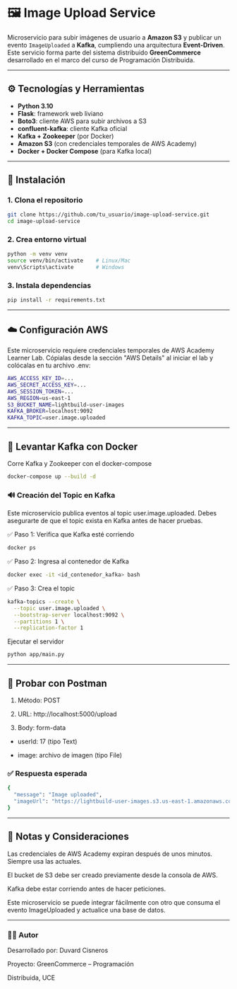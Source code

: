 # 🖼️ Image Upload Service

Microservicio para subir imágenes de usuario a **Amazon S3** y publicar un evento `ImageUploaded` a **Kafka**, cumpliendo una arquitectura **Event-Driven**. Este servicio forma parte del sistema distribuido **GreenCommerce** desarrollado en el marco del curso de Programación Distribuida.

---

## ⚙️ Tecnologías y Herramientas

- **Python 3.10**
- **Flask**: framework web liviano
- **Boto3**: cliente AWS para subir archivos a S3
- **confluent-kafka**: cliente Kafka oficial
- **Kafka + Zookeeper** (por Docker)
- **Amazon S3** (con credenciales temporales de AWS Academy)
- **Docker + Docker Compose** (para Kafka local)

---


## 🔧 Instalación

### 1. Clona el repositorio

```bash
git clone https://github.com/tu_usuario/image-upload-service.git
cd image-upload-service
```

### 2. Crea entorno virtual

```bash
python -m venv venv
source venv/bin/activate    # Linux/Mac
venv\Scripts\activate       # Windows
```

### 3. Instala dependencias

```bash
pip install -r requirements.txt
```

---

## ☁️ Configuración AWS
Este microservicio requiere credenciales temporales de AWS Academy Learner Lab. Cópialas desde la sección "AWS Details" al iniciar el lab y colócalas en tu archivo .env:

```bash
AWS_ACCESS_KEY_ID=...
AWS_SECRET_ACCESS_KEY=...
AWS_SESSION_TOKEN=...
AWS_REGION=us-east-1
S3_BUCKET_NAME=lightbuild-user-images
KAFKA_BROKER=localhost:9092
KAFKA_TOPIC=user.image.uploaded
```

---
## 🐳 Levantar Kafka con Docker

Corre Kafka y Zookeeper con el docker-compose

```bash
docker-compose up --build -d

```

### 🔊 Creación del Topic en Kafka

Este microservicio publica eventos al topic user.image.uploaded. Debes asegurarte de que el topic exista en Kafka antes de hacer pruebas.

✅ Paso 1: Verifica que Kafka esté corriendo

```bash
docker ps

```

✅ Paso 2: Ingresa al contenedor de Kafka

```bash
docker exec -it <id_contenedor_kafka> bash

```

✅ Paso 3: Crea el topic

```bash
kafka-topics --create \
  --topic user.image.uploaded \
  --bootstrap-server localhost:9092 \
  --partitions 1 \
  --replication-factor 1

```


Ejecutar el servidor

```bash
python app/main.py

```


---
## 🧪 Probar con Postman

1. Método: POST

2. URL: http://localhost:5000/upload

3. Body: form-data

- userId: 17 (tipo Text)

- image: archivo de imagen (tipo File)

### ✅ Respuesta esperada

```bash
{
  "message": "Image uploaded",
  "imageUrl": "https://lightbuild-user-images.s3.us-east-1.amazonaws.com/..."
}

```

--- 

## 🧠 Notas y Consideraciones
Las credenciales de AWS Academy expiran después de unos minutos. Siempre usa las actuales.

El bucket de S3 debe ser creado previamente desde la consola de AWS.

Kafka debe estar corriendo antes de hacer peticiones.

Este microservicio se puede integrar fácilmente con otro que consuma el evento ImageUploaded y actualice una base de datos.

---

### 🧑‍💻 Autor

Desarrollado por: Duvard Cisneros

Proyecto: GreenCommerce – Programación 

Distribuida, UCE
